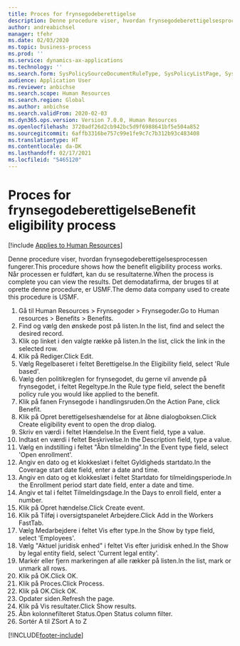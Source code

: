 ```yaml
---
title: Proces for frynsegodeberettigelse
description: Denne procedure viser, hvordan frynsegodeberettigelsesprocessen fungerer.
author: andreabichsel
manager: tfehr
ms.date: 02/03/2020
ms.topic: business-process
ms.prod: ''
ms.service: dynamics-ax-applications
ms.technology: ''
ms.search.form: SysPolicySourceDocumentRuleType, SysPolicyListPage, SysPolicy, HcmBenefitEligibilityPolicy, HcmBenefit, BenefitWorkspace, HcmBenefitSummaryPart
audience: Application User
ms.reviewer: anbichse
ms.search.scope: Human Resources
ms.search.region: Global
ms.author: anbichse
ms.search.validFrom: 2020-02-03
ms.dyn365.ops.version: Version 7.0.0, Human Resources
ms.openlocfilehash: 3720adf26d2cb942bc5d9f6988641bf5e504a852
ms.sourcegitcommit: 6affb3316be757c99e1fe9c7c7b312b93c483408
ms.translationtype: HT
ms.contentlocale: da-DK
ms.lasthandoff: 02/17/2021
ms.locfileid: "5465120"
---
```

# <a name="benefit-eligibility-process"></a><span data-ttu-id="a5f7e-103">Proces for frynsegodeberettigelse</span><span class="sxs-lookup"><span data-stu-id="a5f7e-103">Benefit eligibility process</span></span>

[!include [Applies to Human Resources](../includes/applies-to-hr.md)]

<span data-ttu-id="a5f7e-104">Denne procedure viser, hvordan frynsegodeberettigelsesprocessen fungerer.</span><span class="sxs-lookup"><span data-stu-id="a5f7e-104">This procedure shows how the benefit eligibility process works.</span></span> <span data-ttu-id="a5f7e-105">Når processen er fuldført, kan du se resultaterne.</span><span class="sxs-lookup"><span data-stu-id="a5f7e-105">When the process is complete you can view the results.</span></span> <span data-ttu-id="a5f7e-106">Det demodatafirma, der bruges til at oprette denne procedure, er USMF.</span><span class="sxs-lookup"><span data-stu-id="a5f7e-106">The demo data company used to create this procedure is USMF.</span></span>

1. <span data-ttu-id="a5f7e-107">Gå til Human Resources > Frynsegoder > Frynsegoder.</span><span class="sxs-lookup"><span data-stu-id="a5f7e-107">Go to Human resources > Benefits > Benefits.</span></span>
2. <span data-ttu-id="a5f7e-108">Find og vælg den ønskede post på listen.</span><span class="sxs-lookup"><span data-stu-id="a5f7e-108">In the list, find and select the desired record.</span></span>
3. <span data-ttu-id="a5f7e-109">Klik op linket i den valgte række på listen.</span><span class="sxs-lookup"><span data-stu-id="a5f7e-109">In the list, click the link in the selected row.</span></span>
4. <span data-ttu-id="a5f7e-110">Klik på Rediger.</span><span class="sxs-lookup"><span data-stu-id="a5f7e-110">Click Edit.</span></span>
5. <span data-ttu-id="a5f7e-111">Vælg Regelbaseret i feltet Berettigelse.</span><span class="sxs-lookup"><span data-stu-id="a5f7e-111">In the Eligibility field, select 'Rule based'.</span></span>
6. <span data-ttu-id="a5f7e-112">Vælg den politikreglen for frynsegodet, du gerne vil anvende på frynsegodet, i feltet Regeltype.</span><span class="sxs-lookup"><span data-stu-id="a5f7e-112">In the Rule type field, select the benefit policy rule you would like applied to the benefit.</span></span>
7. <span data-ttu-id="a5f7e-113">Klik på fanen Frynsegode i handlingsruden.</span><span class="sxs-lookup"><span data-stu-id="a5f7e-113">On the Action Pane, click Benefit.</span></span>
8. <span data-ttu-id="a5f7e-114">Klik på Opret berettigelseshændelse for at åbne dialogboksen.</span><span class="sxs-lookup"><span data-stu-id="a5f7e-114">Click Create eligibility event to open the drop dialog.</span></span>
9. <span data-ttu-id="a5f7e-115">Skriv en værdi i feltet Hændelse.</span><span class="sxs-lookup"><span data-stu-id="a5f7e-115">In the Event field, type a value.</span></span>
10. <span data-ttu-id="a5f7e-116">Indtast en værdi i feltet Beskrivelse.</span><span class="sxs-lookup"><span data-stu-id="a5f7e-116">In the Description field, type a value.</span></span>
11. <span data-ttu-id="a5f7e-117">Vælg en indstilling i feltet "Åbn tilmelding".</span><span class="sxs-lookup"><span data-stu-id="a5f7e-117">In the Event type field, select 'Open enrollment'.</span></span>
12. <span data-ttu-id="a5f7e-118">Angiv en dato og et klokkeslæt i feltet Gyldigheds startdato.</span><span class="sxs-lookup"><span data-stu-id="a5f7e-118">In the Coverage start date field, enter a date and time.</span></span>
13. <span data-ttu-id="a5f7e-119">Angiv en dato og et klokkeslæt i feltet Startdato for tilmeldingsperiode.</span><span class="sxs-lookup"><span data-stu-id="a5f7e-119">In the Enrollment period start date field, enter a date and time.</span></span>
14. <span data-ttu-id="a5f7e-120">Angiv et tal i feltet Tilmeldingsdage.</span><span class="sxs-lookup"><span data-stu-id="a5f7e-120">In the Days to enroll field, enter a number.</span></span>
15. <span data-ttu-id="a5f7e-121">Klik på Opret hændelse.</span><span class="sxs-lookup"><span data-stu-id="a5f7e-121">Click Create event.</span></span>
16. <span data-ttu-id="a5f7e-122">Klik på Tilføj i oversigtspanelet Arbejdere.</span><span class="sxs-lookup"><span data-stu-id="a5f7e-122">Click Add in the Workers FastTab.</span></span>
17. <span data-ttu-id="a5f7e-123">Vælg Medarbejdere i feltet Vis efter type.</span><span class="sxs-lookup"><span data-stu-id="a5f7e-123">In the Show by type field, select 'Employees'.</span></span>
18. <span data-ttu-id="a5f7e-124">Vælg "Aktuel juridisk enhed" i feltet Vis efter juridisk enhed.</span><span class="sxs-lookup"><span data-stu-id="a5f7e-124">In the Show by legal entity field, select 'Current legal entity'.</span></span>
19. <span data-ttu-id="a5f7e-125">Markér eller fjern markeringen af alle rækker på listen.</span><span class="sxs-lookup"><span data-stu-id="a5f7e-125">In the list, mark or unmark all rows.</span></span>
20. <span data-ttu-id="a5f7e-126">Klik på OK.</span><span class="sxs-lookup"><span data-stu-id="a5f7e-126">Click OK.</span></span>
21. <span data-ttu-id="a5f7e-127">Klik på Proces.</span><span class="sxs-lookup"><span data-stu-id="a5f7e-127">Click Process.</span></span>
22. <span data-ttu-id="a5f7e-128">Klik på OK.</span><span class="sxs-lookup"><span data-stu-id="a5f7e-128">Click OK.</span></span>
23. <span data-ttu-id="a5f7e-129">Opdater siden.</span><span class="sxs-lookup"><span data-stu-id="a5f7e-129">Refresh the page.</span></span>
24. <span data-ttu-id="a5f7e-130">Klik på Vis resultater.</span><span class="sxs-lookup"><span data-stu-id="a5f7e-130">Click Show results.</span></span>
25. <span data-ttu-id="a5f7e-131">Åbn kolonnefilteret Status.</span><span class="sxs-lookup"><span data-stu-id="a5f7e-131">Open Status column filter.</span></span>
26. <span data-ttu-id="a5f7e-132">Sortér A til Z</span><span class="sxs-lookup"><span data-stu-id="a5f7e-132">Sort A to Z</span></span>



[!INCLUDE[footer-include](../includes/footer-banner.md)]